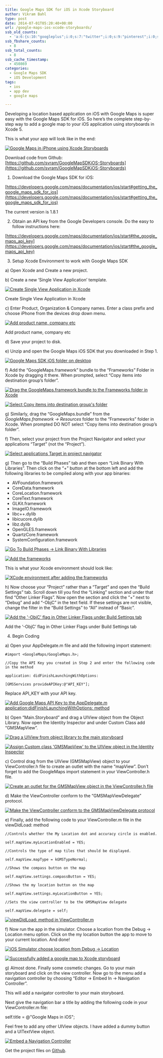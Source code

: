 ```yaml
---
title: Google Maps SDK for iOS in Xcode Storyboard
author: Vikram Bahl
type: post
date: 2014-07-01T05:20:40+00:00
url: /google-maps-ios-xcode-storyboards/
ssb_old_counts:
  - 'a:6:{s:10:"googleplus";i:0;s:7:"twitter";i:0;s:9:"pinterest";i:0;s:7:"fbshare";i:0;s:8:"linkedin";i:0;s:6:"reddit";i:0;}'
ssb_fbshare_counts:
  - 8
ssb_total_counts:
  - 8
ssb_cache_timestamp:
  - 450869
categories:
  - Google Maps SDK
  - iOS Development
tags:
  - ios
  - app dev
  - google maps

---
```

Developing a location based application on iOS with Google Maps is super easy with the Google Maps SDK for iOS. So here’s the complete step-by-step way to add a google map to your iOS application using storyboards in Xcode 5.

This is what your app will look like in the end:

[![Google Maps in iPhone using Xcode Storyboards](/images/google-maps-ios/finalApp.png "Google Maps in iPhone using Xcode Storyboards")](/images/google-maps-ios/finalApp.png)


Download code from Github: [https://github.com/svram/GoogleMapSDKiOS-Storyboards](https://github.com/svram/GoogleMapSDKiOS-Storyboards)

1. Download the Google Maps SDK for iOS:

[https://developers.google.com/maps/documentation/ios/start#getting_the_google_maps_sdk_for_ios](https://developers.google.com/maps/documentation/ios/start#getting_the_google_maps_sdk_for_ios)

The current version is 1.8.1

2. Obtain an API key from the Google Developers console. Do the easy to follow instructions here:

[https://developers.google.com/maps/documentation/ios/start#the_google_maps_api_key](https://developers.google.com/maps/documentation/ios/start#the_google_maps_api_key)

3. Setup Xcode Environment to work with Google Maps SDK

a) Open Xcode and Create a new project.

b) Create a new ‘Single View Application’ template.

[![Create Single View Application in Xcode](/images/google-maps-ios/singleViewApp.png)](/images/google-maps-ios/singleViewApp.png)

Create Single View Application in Xcode

c) Enter Product, Organization & Company names. Enter a class prefix and choose iPhone from the devices drop down menu.

[![Add product name, company etc](/images/google-maps-ios/add-details.png)](/images/google-maps-ios/add-details.png)

Add product name, company etc

d) Save your project to disk.

e) Unzip and open the Google Maps iOS SDK that you downloaded in Step 1.

[![Google Maps SDK iOS folder on desktop](/images/google-maps-ios/add-framework.png "Google Maps SDK iOS folder on desktop")](/images/google-maps-ios/add-framework.png)


f) Add the “GoogleMaps.framework” bundle to the “Frameworks” Folder in Xcode by dragging it there. When prompted, select “Copy items into destination group’s folder”.

[![Drag the GoogleMaps.framework bundle to the Frameworks folder in Xcode](/images/google-maps-ios/drag-image.png "Drag the GoogleMaps.framework bundle to the Frameworks folder in Xcode")](/images/google-maps-ios/drag-image.png)


[![Select Copy items into destination group's folder](/images/google-maps-ios/copy-items.png "Select Copy items into destination group's folder")](/images/google-maps-ios/copy-items.png)

g) Similarly, drag the “GoogleMaps.bundle” from the  _GoogleMaps.framework -> Resources_  folder to the “Frameworks” folder in Xcode. When prompted DO NOT select “Copy items into destination group’s folder”.

f) Then, select your project from the Project Navigator and select your applications “Target” (not the “Project”).

[![Select applications Target in project navigator](/images/google-maps-ios/select-target.png "Select applications Target in project navigator")](/images/google-maps-ios/select-target.png)

g) Then go to the “Build Phases” tab and then open “Link Binary With Libraries”. Then click on the “+” button at the bottom left and add the following libraries to be compiled along with your app binaries:

-   AVFoundation.framework
-   CoreData.framework
-   CoreLocation.framework
-   CoreText.framework
-   GLKit.framework
-   ImageIO.framework
-   libc++.dylib
-   libicucore.dylib
-   libz.dylib
-   OpenGLES.framework
-   QuartzCore.framework
-   SystemConfiguration.framework

[![Go To Build Phases -> Link Binary With Libraries](/images/google-maps-ios/build-phases.png "Go To Build Phases -> Link Binary With Libraries")](/images/google-maps-ios/build-phases.png)

[![Add the frameworks](/images/google-maps-ios/add-frameworks.png "Add the frameworks")](/images/google-maps-ios/add-frameworks.png)

This is what your Xcode environment should look like:

[![XCode environment after adding the frameworks](/images/google-maps-ios/after-adding-frameworks.png "XCode environment after adding the frameworks")](/images/google-maps-ios/after-adding-frameworks.png)

h) Now choose your “Project” rather than a “Target” and open the “Build Settings” tab. Scroll down till you find the “Linking” section and under that find “Other Linker Flags”. Now open the section and click the “+” next to “Debug” and add “-ObjC” in the text field. If these settings are not visible, change the filter in the “Build Settings” to “All” instead of “Basic”.

[![Add the '-ObjC' flag in Other Linker Flags under Build Settings tab](/images/google-maps-ios/other-linker-flags.png "Add the '-ObjC' flag in Other Linker Flags under Build Settings tab")](/images/google-maps-ios/other-linker-flags.png)

Add the ‘-ObjC’ flag in Other Linker Flags under Build Settings tab

4. Begin Coding

a) Open your AppDelegate.m file and add the following import statement:

    #import <GoogleMaps/GoogleMaps.h>;
    
    //Copy the API Key you created in Step 2 and enter the following code in the method
    
    application: didFinishLaunchingWithOptions:
    
    [GMSServices provideAPIKey:@"API_KEY"];

Replace API_KEY with your API key.

[![Add Google Maps API Key to the AppDelegate.m application:didFinishLaunchingWithOptions: method](/images/google-maps-ios/add-api-key.png "Add Google Maps API Key to the AppDelegate.m application:didFinishLaunchingWithOptions: method")](/images/google-maps-ios/add-api-key.png)


b) Open “Main.Storyboard” and drag a UIView object from the Object Library. Now open the Identity Inspector and under Custom Class add “GMSMapView”.

[![Drag a UIView from object library to the main storyboard](/images/google-maps-ios/drag-uiview.png "Drag a UIView from object library to the main storyboard")](/images/google-maps-ios/drag-uiview.png)

[![Assign Custom class 'GMSMapView' to the UIView object in the Identity Inspector](/images/google-maps-ios/add-custom-class.png "Assign Custom class 'GMSMapView' to the UIView object in the Identity Inspector")](/images/google-maps-ios/add-custom-class.png)


c) Control drag from the UIView (GMSMapView) object to your ViewController.h file to create an outlet with the name “mapView”. Don’t forget to add the GoogleMaps import statement in your ViewController.h file.

[![Create an outlet for the GMSMapView object in the ViewController.h file](/images/google-maps-ios/mapview-outlet.png "Create an outlet for the GMSMapView object in the ViewController.h file")](/images/google-maps-ios/mapview-outlet.png)

d) Make the ViewController conform to the “GMSMapViewDelegate” protocol.

[![Make the ViewController conform to the GMSMapViewDelegate protocol](/images/google-maps-ios/delegate-protocol.png "Make the ViewController conform to the GMSMapViewDelegate protocol")](/images/google-maps-ios/delegate-protocol.png)


e) Finally, add the following code to your ViewController.m file in the viewDidLoad: method

    //Controls whether the My Location dot and accuracy circle is enabled.
     
    self.mapView.myLocationEnabled = YES;
     
    //Controls the type of map tiles that should be displayed.
     
    self.mapView.mapType = kGMSTypeNormal;
     
    //Shows the compass button on the map
     
    self.mapView.settings.compassButton = YES;
     
    //Shows the my location button on the map
     
    self.mapView.settings.myLocationButton = YES;
     
    //Sets the view controller to be the GMSMapView delegate
     
    self.mapView.delegate = self;

[![viewDidLoad: method in ViewController.m](/images/google-maps-ios/viewdidload.png "viewDidLoad: method in ViewController.m")](/images/google-maps-ios/viewdidload.png)

f) Now run the app in the simulator. Choose a location from the Debug -> Location menu option. Click on the my location button the app to move to your current location. And done!

[![iOS Simulator choose location from Debug -> Location](/images/google-maps-ios/debug-location.png "iOS Simulator choose location from Debug -> Location")](/images/google-maps-ios/debug-location.png)

[![Successfully added a google map to Xcode storyboard](/images/google-maps-ios/successful-maps-add.png "Successfully added a google map to Xcode storyboard")](/images/google-maps-ios/successful-maps-add.png)

g) Almost done. Finally some cosmetic changes. Go to your main storyboard and click on the view controller. Now go to the menu add a navigation controller by choosing “Editor -> Embed In -> Navigation Controller”.

This will add a navigator controller to your main storyboard.

Next give the navigation bar a title by adding the following code in your ViewController.m file:

self.title = @"Google Maps in iOS";

Feel free to add any other UIView objects. I have added a dummy button and a UITextView object.

[![Embed a Navigation Controller](/images/google-maps-ios/embed-navcontroller.png "Embed a Navigation Controller")](/images/google-maps-ios/embed-navcontroller.png)

Get the project files on  [Github](https://github.com/svram/GoogleMapSDKiOS-Storyboards).